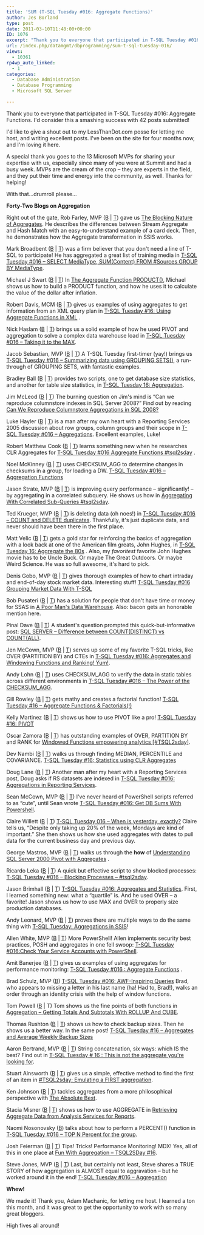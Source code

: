 ```yaml
---
title: 'SUM (T-SQL Tuesday #016: Aggregate Functions)'
author: Jes Borland
type: post
date: 2011-03-10T11:48:00+00:00
ID: 1076
excerpt: "Thank you to everyone that participated in T-SQL Tuesday #016. I'd consider this a smashing success with 42 posts submitted! Here is the SUM() of all the posts."
url: /index.php/datamgmt/dbprogramming/sum-t-sql-tuesday-016/
views:
  - 10361
rp4wp_auto_linked:
  - 1
categories:
  - Database Administration
  - Database Programming
  - Microsoft SQL Server

---
```

Thank you to everyone that participated in T-SQL Tuesday #016: Aggregate Functions. I'd consider this a smashing success with 42 posts submitted! 

I'd like to give a shout out to my LessThanDot.com posse for letting me host, and writing excellent posts. I've been on the site for four months now, and I'm loving it here. 

A special thank you goes to the 13 Microsoft MVPs for sharing your expertise with us, especially since many of you were at Summit and had a busy week. MVPs are the cream of the crop &#8211; they are experts in the field, and they put their time and energy into the community, as well. Thanks for helping! 

With that…drumroll please…

**Forty-Two Blogs on Aggregation** 

Right out of the gate, Rob Farley, MVP ([B][1] | [T][2]) gave us [The Blocking Nature of Aggregates][3]. He describes the differences between Stream Aggregate and Hash Match with an easy-to-understand example of a card deck. Then, he demonstrates how the Aggregate transformation in SSIS works. 

Mark Broadbent ([B][4] | [T][5]) was a firm believer that you don't need a line of T-SQL to participate! He has aggregated a great list of training media in [T-SQL Tuesday #016 &#8211; SELECT MediaType, SUM(Content) FROM #Sources GROUP BY MediaType][6].

Michael J Swart ([B][7] | [T][8]) In [The Aggregate Function PRODUCT()][9], Michael shows us how to build a PRODUCT function, and how he uses it to calculate the value of the dollar after inflation.

Robert Davis, MCM ([B][10] | [T][11]) gives us examples of using aggregates to get information from an XML query plan in [T-SQL Tuesday #16: Using Aggregate Functions in XML][12] .

Nick Haslam ([B][13] | [T][14]) brings us a solid example of how he used PIVOT and aggregation to solve a complex data warehouse load in [T-SQL Tuesday #016 &#8211; Taking it to the MAX][15]. 

Jacob Sebastian, MVP ([B][16] | [T][17]) A T-SQL Tuesday first-timer (yay!) brings us [T-SQL Tuesday #016 &#8211; Summarizing data using GROUPING SETS()][18], a run-through of GROUPING SETS, with fantastic examples. 

Bradley Ball ([B][19] | [T][20]) provides two scripts, one to get database size statistics, and another for table size statistics, in [T-SQL Tuesday 16: Aggregation][21]. 

Jim McLeod ([B][22] | [T][23]) The burning question on Jim's mind is “Can we reproduce columnstore indexes in SQL Server 2008?” Find out by reading [Can We Reproduce Columnstore Aggregations in SQL 2008?][24] 

Luke Hayler ([B][25] | [T][26]) is a man after my own heart with a Reporting Services 2005 discussion about row groups, column groups and their scope in [T-SQL Tuesday #016 &#8211; Aggregations][27]. Excellent examples, Luke! 

Robert Matthew Cook ([B][28] | [T][29]) learns something new when he researches CLR Aggregates for [T-SQL Tuesday #016 Aggregate Functions #tsql2sday][30] . 

Noel McKinney ([B][31] | [T][32]) uses CHECKSUM_AGG to determine changes in checksums in a group, for loading a DW. [T-SQL Tuesday #016 &#8211; Aggregation Functions][33] 

Jason Strate, MVP ([B][34] | [T][35]) is improving query performance &#8211; significantly! &#8211; by aggregating in a correlated subquery. He shows us how in [Aggregating With Correlated Sub-Queries #tsql2sday][36]. 

Ted Krueger, MVP ([B][37] | [T][38]) is deleting data (oh noes!) in [T-SQL Tuesday #016 &#8211; COUNT and DELETE duplicates][39]. Thankfully, it's just duplicate data, and never should have been there in the first place. 

Matt Velic ([B][40] | [T][41]) gets a gold star for reinforcing the basics of aggregation with a look back at one of the American film greats, John Hughes, in [T-SQL Tuesday 16: Aggregate the 80s][42] . Also, my _favoritest_ favorite John Hughes movie has to be Uncle Buck. Or maybe The Great Outdoors. Or maybe Weird Science. He was so full awesome, it's hard to pick. 

Denis Gobo, MVP ([B][43] | [T][44]) gives thorough examples of how to chart intraday and end-of-day stock market data. Interesting stuff! [T-SQL Tuesday #016 Grouping Market Data With T-SQL][45] 

Bob Pusateri ([B][46] | [T][47]) has a solution for people that don't have time or money for SSAS in [A Poor Man's Data Warehouse][48]. Also: bacon gets an honorable mention here. 

Pinal Dave ([B][49] | [T][50]) A student's question prompted this quick-but-informative post: [SQL SERVER &#8211; Difference between COUNT(DISTINCT) vs COUNT(ALL)][51].

Jen McCown, MVP ([B][52] | [T][53]) serves up some of my favorite T-SQL tricks, like OVER (PARTITION BY) and CTEs in [T-SQL Tuesday #016: Aggregates and Windowing Functions and Ranking! Yum!][54]. 

Andy Lohn ([B][55] | [T][56]) uses CHECKSUM_AGG to verify the data in static tables across different environments in [T-SQL Tuesday #016 &#8211; The Power of the CHECKSUM_AGG][57]. 

Gill Rowley ([B][58] | [T][58]) gets mathy and creates a factorial function! [T-SQL Tuesday #16 &#8211; Aggregate Functions & Factorials(!)][59] 

Kelly Martinez ([B][60] | [T][61]) shows us how to use PIVOT like a pro! [T-SQL Tuesday #16: PIVOT][62] 

Oscar Zamora ([B][63] | [T][64]) has outstanding examples of OVER, PARTITION BY and RANK for [Windowed Functions empowering analytics [#TSQL2sday]][65]. 

Dev Nambi ([B][66] | [T][67]) walks us through finding MEDIAN, PERCENTILE and COVARIANCE. [T-SQL Tuesday #16: Statistics using CLR Aggregates][68] 

Doug Lane ([B][69] | [T][69]) Another man after my heart with a Reporting Services post, Doug asks if RS datasets are indexed in [T-SQL Tuesday #016: Aggregations in Reporting Services][70]. 

Sean McCown, MVP ([B][71] | [T][53]) I've never heard of PowerShell scripts referred to as “cute”, until Sean wrote [T-SQL Tuesday #016: Get DB Sums With Powershell][72]. 

Claire Willett ([B][73] | [T][74]) [T-SQL Tuesday 016 &#8211; When is yesterday, exactly?][75] Claire tells us, “Despite only taking up 20% of the week, Mondays are kind of important.” She then shows us how she used aggregates with dates to pull data for the current business day and previous day. 

George Mastros, MVP ([B][76] | [T][77]) walks us through the **how** of [Understanding SQL Server 2000 Pivot with Aggregates][78] . 

Ricardo Leka ([B][79] | [T][80]) A quick but effective script to show blocked processes: [T-SQL Tuesday #016 &#8211; Blocking Processes &#8211; #tsql2sday][81]. 

Jason Brimhall ([B][82] | [T][83]) [T-SQL Tuesday #016: Aggregates and Statistics][84]. First, I learned something new: what a “quartile” is. And he used OVER &#8211; a favorite! Jason shows us how to use MAX and OVER to properly size production databases. 

Andy Leonard, MVP ([B][85] | [T][86]) proves there are multiple ways to do the same thing with [T-SQL Tuesday: Aggregations in SSIS][87]!

Allen White, MVP ([B][88] | [T][89]) More PowerShell! Allen implements security best practices, POSH and aggregates in one fell swoop: [T-SQL Tuesday #016:Check Your Service Accounts with PowerShell][90]. 

Amit Banerjee ([B][91] | [T][92]) gives us examples of using aggregates for performance monitoring: [T-SQL Tuesday #016 : Aggregate Functions][93] . 

Brad Schulz, MVP ([B][94]) [T-SQL Tuesday #016: AWF-Inspiring Queries][95] Brad, who appears to missing a letter in his last name (ha! Had to, Brad!), walks an order through an identity crisis with the help of window functions. 

Tom Powell ([B][96] | T) Tom shows us the fine points of both functions in [Aggregation &#8211; Getting Totals And Subtotals With ROLLUP And CUBE][97]. 

Thomas Rushton ([B][98] | [T][99]) shows us how to check backup sizes. Then he shows us a better way. In the same post! [T-SQL Tuesday #16 &#8211; Aggregates and Average Weekly Backup Sizes][100] 

Aaron Bertrand, MVP ([B][101] | [T][102]) String concatenation, six ways: which IS the best? Find out in [T-SQL Tuesday # 16 : This is not the aggregate you're looking for][103]. 

Stuart Ainsworth ([B][104] | [T][105]) gives us a simple, effective method to find the first of an item in [#TSQL2sday: Emulating a FIRST aggregation][106]. 

Ken Johnson ([B][107] | [T][108]) tackles aggregates from a more philosophical perspective with [The Absolute Best][109]. 

Stacia Misner ([B][110] | [T][111]) shows us how to use AGGREGATE in [Retrieving Aggregate Data from Analysis Services for Reports][112]. 

Naomi Nosonovsky ([B][113]) talks about how to perform a PERCENT() function in [T-SQL Tuesday #016 &#8211; TOP N Percent for the group][114]. 

Josh Feierman ([B][115] | [T][116]) Tips! Tricks! Performance Monitoring! MDX! Yes, all of this in one place at [Fun With Aggregation &#8211; TSQL2SDay #16][117]. 

Steve Jones, MVP ([B][118] | [T][119]) Last, but certainly not least, Steve shares a TRUE STORY of how aggregation is ALMOST equal to aggravation &#8211; but he worked around it in the end! [T-SQL Tuesday #016 &#8211; Aggregation][120]

**Whew!** 

We made it! Thank you, Adam Machanic, for letting me host. I learned a ton this month, and it was great to get the opportunity to work with so many great bloggers. 

High fives all around!

 [1]: http://sqlblog.com/blogs/rob_farley/default.aspx
 [2]: http://twitter.com/#!/rob_farley
 [3]: http://sqlblog.com/blogs/rob_farley/archive/2011/03/07/the-blocking-nature-of-aggregates.aspx
 [4]: http://tenbulls.co.uk/
 [5]: http://twitter.com/#!/retracement
 [6]: http://tenbulls.co.uk/2011/03/08/t-sql_tuesday_16/
 [7]: http://michaeljswart.com/
 [8]: http://twitter.com/#!/MJSwart
 [9]: http://michaeljswart.com/2011/03/the-aggregate-function-product/
 [10]: http://www.sqlsoldier.com/wp/
 [11]: http://twitter.com/#!/SQLSoldier
 [12]: http://www.sqlsoldier.com/wp/sqlserver/tsqltuesday16usingaggregatefunctionsinxml
 [13]: http://blog.nhaslam.com/
 [14]: http://twitter.com/#!/nhaslam
 [15]: http://blog.nhaslam.com/2011/03/08/t-sql-tuesday-016-taking-it-to-the-max-tsql2sday/
 [16]: http://beyondrelational.com/blogs/jacob/default.aspx
 [17]: http://twitter.com/#!/jacobsebastian
 [18]: http://beyondrelational.com/blogs/jacob/archive/2011/03/08/t-sql-tuesday-016-summarizing-data-using-grouping-sets.aspx
 [19]: http://www.sqlballs.com/
 [20]: http://twitter.com/#!/sqlballs
 [21]: http://www.sqlballs.com/2011/03/t-sql-tuesday-16-aggregation.html
 [22]: http://www.jimmcleod.net/blog/
 [23]: http://twitter.com/#!/Jim_McLeod
 [24]: http://www.jimmcleod.net/blog/index.php/2011/03/08/can-we-reproduce-columnstore-aggregations-in-sql-2008-t-sql-tuesday-016/
 [25]: http://www.lukehayler.com/
 [26]: http://twitter.com/#!/lukehayler
 [27]: http://www.lukehayler.com/2011/03/t-sql-tuesday-016-aggregations/
 [28]: http://www.sqlmashup.com/
 [29]: http://twitter.com/sqlmashup
 [30]: http://www.sqlmashup.com/t-sql-tuesday-016-aggregate-functions
 [31]: http://noelmckinney.com/
 [32]: http://twitter.com/NoelMcKinney
 [33]: http://noelmckinney.com/2011/03/t-sql-tuesday-016-aggregation-functions/
 [34]: http://www.jasonstrate.com/
 [35]: http://www.twitter.com/StrateSQL
 [36]: http://www.jasonstrate.com/2011/03/aggregating-with-correlated-sub-queries-tsql2sday/?utm_source=feedburner&utm_medium=feed&utm_campaign=Feed%3A+StrateSql+%28Strate+SQL%29
 [37]: /index.php/All/?disp=authdir&author=68
 [38]: http://twitter.com/onpnt
 [39]: /index.php/DataMgmt/DBAdmin/t-sql-tuesday-016-count-and-delete-duplicates
 [40]: http://mattvelic.com/
 [41]: http://www.twitter.com/mvelic
 [42]: http://mattvelic.com/aggregate-the-80s/
 [43]: /index.php/All/?disp=authdir&author=4
 [44]: http://twitter.com/DenisGobo
 [45]: /index.php/DataMgmt/DataDesign/t-sql-tuesday-016-grouping
 [46]: http://www.bobpusateri.com/
 [47]: http://www.twitter.com/sqlbob
 [48]: http://www.bobpusateri.com/archive/2011/03/a-poor-mans-data-warehouse/
 [49]: http://blog.sqlauthority.com/
 [50]: http://twitter.com/#!/pinaldave
 [51]: http://blog.sqlauthority.com/2011/03/08/sql-server-difference-between-countdistinct-vs-countall/
 [52]: http://www.midnightdba.com/Jen/
 [53]: http://twitter.com/#!/MidnightDBA
 [54]: http://www.midnightdba.com/Jen/2011/03/t-sql-tuesday-016-aggregates-and-windowing-functions-and-ranking-yum/
 [55]: http://www.sqlfeatherandquill.com/
 [56]: http://twitter.com/#!/SQLQuill
 [57]: http://www.sqlfeatherandquill.com/2011/03/08/t-sql-tuesday-016-the-power-of-the-checksum_agg/?utm_source=feedburner&utm_medium=twitter&utm_campaign=Feed%3A+SqlFeatherAndQuill+%28SQL+Feather+and+Quill%29
 [58]: http://gillrowley.wordpress.com/
 [59]: http://gillrowley.wordpress.com/2011/03/08/t-sql-tuesday-16-aggregate-functions-factorials/
 [60]: http://www.zero1design.com/
 [61]: http://twitter.com/#!/greeleygeek
 [62]: http://www.zero1design.com/2011/03/08/t-sql-tuesday-16-pivot/
 [63]: http://ozamora.com/
 [64]: http://twitter.com/#!/ZamoraO
 [65]: http://ozamora.com/2011/03/windowed-functions-empowering-analytics-tsql2sday/?utm_source=feedburner&utm_medium=twitter&utm_campaign=Feed%3A+OscarZamora+%28Oscar+Zamora%29
 [66]: http://devnambi.com/
 [67]: http://twitter.com/#!/DevNambi
 [68]: http://devnambi.com/archive/2011/03/t-sql-tuesday-aggregates/
 [69]: http://www.douglane.net/
 [70]: http://www.douglane.net/2011/03/t-sql-tuesday-016-aggregations-in-reporting-services/
 [71]: http://www.midnightdba.com/DBARant/
 [72]: http://www.midnightdba.com/DBARant/?p=542
 [73]: http://wiki.softartisans.com/display/~clairew
 [74]: http://twitter.com/#!/softartisans
 [75]: http://wiki.softartisans.com/pages/viewpage.action?pageId=14712884
 [76]: /index.php/All/?disp=authdir&author=10
 [77]: http://www.twitter.com/gmmastros
 [78]: /index.php/DataMgmt/DataDesign/understanding-sql-server-2000-pivot
 [79]: http://leka.com.br/
 [80]: http://twitter.com/#!/BigLeka
 [81]: http://leka.com.br/2011/03/08/t-sql-tuesday-016-blocking-processes-tsql2sday/
 [82]: http://jasonbrimhall.info/
 [83]: http://twitter.com/sqlrnnr
 [84]: http://jasonbrimhall.info/2011/03/08/t-sql-tuesday-016-aggregates-and-statistics/
 [85]: http://sqlblog.com/blogs/andy_leonard/default.aspx
 [86]: http://twitter.com/AndyLeonard
 [87]: http://sqlblog.com/blogs/andy_leonard/archive/2011/03/08/t-sql-tuesday-aggregations-in-ssis.aspx
 [88]: http://sqlblog.com/blogs/allen_white/default.aspx
 [89]: http://www.twitter.com/SQLRunr
 [90]: http://sqlblog.com/blogs/allen_white/archive/2011/03/08/t-sql-tuesday-016-check-your-service-accounts-with-powershell.aspx
 [91]: http://troubleshootingsql.com/author/troubleshootingsql/
 [92]: http://twitter.com/banerjeeamit
 [93]: http://troubleshootingsql.com/2011/03/09/t-sql-tuesday-016-aggregate-functions/
 [94]: http://bradsruminations.blogspot.com/
 [95]: http://bradsruminations.blogspot.com/2011/03/t-sql-tuesday-016-awf-inspiring-queries.html
 [96]: http://philergia.wordpress.com/
 [97]: http://philergia.wordpress.com/2011/03/08/aggregation-getting-totals-and-subtotals-with-rollup-and-cube/
 [98]: http://thelonedba.wordpress.com/
 [99]: http://twitter.com/#!/ThomasRushton
 [100]: http://thelonedba.wordpress.com/2011/03/08/t-sql-tuesday-16-aggregates-and-average-weekly-backup-sizes/
 [101]: http://sqlblog.com/blogs/aaron_bertrand/default.aspx
 [102]: http://twitter.com/#!/AaronBertrand
 [103]: http://sqlblog.com/blogs/aaron_bertrand/archive/2011/03/08/t-sql-tuesday-16-this-is-not-the-aggregate-you-re-looking-for.aspx
 [104]: http://codegumbo.com/
 [105]: http://twitter.com/#!/stuarta
 [106]: http://codegumbo.com/index.php/2011/03/08/tsql2sday-emulating-a-first-aggregation/
 [107]: http://kenj.blogspot.com
 [108]: http://twitter.com/#!/datamongrel
 [109]: http://kenj.blogspot.com/2011/03/absolute-best.html
 [110]: http://blog.datainspirations.com/
 [111]: http://twitter.com/#!/StaciaMisner
 [112]: http://blog.datainspirations.com/2011/03/08/retrieving-aggregate-data/
 [113]: /index.php/All/?disp=authdir&author=218
 [114]: /index.php/DataMgmt/DataDesign/t-sql-tuesday-016-top#item_1149
 [115]: http://awanderingmind.com/
 [116]: http://twitter.com/#!/awanderingmind
 [117]: http://awanderingmind.com/2011/03/08/fun-with-aggregation-tsql2sday-16/
 [118]: http://voiceofthedba.wordpress.com/
 [119]: http://www.twitter.com/way0utwest
 [120]: http://voiceofthedba.wordpress.com/2011/03/09/t-sql-tuesday-016-aggregation/